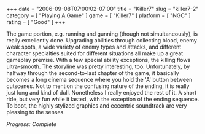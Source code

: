 +++
date = "2006-09-08T07:00:02-07:00"
title = "Killer7"
slug = "killer7-2"
category = [ "Playing A Game" ]
game = [ "Killer7" ]
platform = [ "NGC" ]
rating = [ "Good" ]
+++

The game portion, e.g. running and gunning (though not simultaneously), is really excellently done. Upgrading abilities through collecting blood, enemy weak spots, a wide variety of enemy types and attacks, and different character specialties suited for different situations all make up a great gameplay premise. With a few special ability exceptions, the killing flows ultra-smooth. The storyline was pretty interesting, too. Unfortunately, by halfway through the second-to-last chapter of the game, it basically becomes a long cinema sequence where you hold the 'A' button between cutscenes. Not to mention the confusing nature of the ending, it is really just long and kind of dull. Nonetheless I really enjoyed the rest of it. A short ride, but very fun while it lasted, with the exception of the ending sequence. To boot, the highly stylized graphics and eccentric soundtrack are very pleasing to the senses.

<i>Progress: Complete</i>
